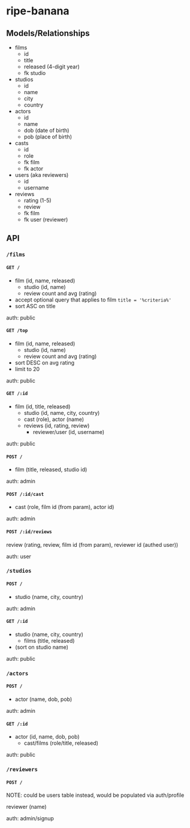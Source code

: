 # ripe-banana

## Models/Relationships

- films
  - id
  - title
  - released (4-digit year)
  - fk studio
- studios
  - id
  - name
  - city
  - country
- actors
  - id
  - name
  - dob (date of birth)
  - pob (place of birth)
- casts
  - id
  - role
  - fk film
  - fk actor
- users (aka reviewers)
  - id
  - username
- reviews
  - rating (1-5)
  - review
  - fk film
  - fk user (reviewer)

## API

### `/films`

#### `GET /`

- film (id, name, released)
  - studio (id, name)
  - review count and avg (rating)
- accept optional query that applies to film `title = '%criteria%'`
- sort ASC on title

auth: public

#### `GET /top`

- film (id, name, released)
  - studio (id, name)
  - review count and avg (rating)
- sort DESC on avg rating
- limit to 20

auth: public

#### `GET /:id`

- film (id, title, released)
  - studio (id, name, city, country)
  - cast (role), actor (name)
  - reviews (id, rating, review)
    - reviewer/user (id, username)

auth: public

#### `POST /`

- film (title, released, studio id)

auth: admin

#### `POST /:id/cast`

- cast (role, film id (from param), actor id)

auth: admin

#### `POST /:id/reviews`

review (rating, review, film id (from param), reviewer id (authed user))

auth: user

### `/studios`

#### `POST /`

- studio (name, city, country)

auth: admin

#### `GET /:id`

- studio (name, city, country)
  - films (title, released)
- (sort on studio name)

auth: public

### `/actors`

#### `POST /`

- actor (name, dob, pob)

auth: admin

#### `GET /:id`

- actor (id, name, dob, pob)
  - cast/films (role/title, released)

auth: public

### `/reviewers`

#### `POST /`

NOTE: could be users table instead, would be populated via auth/profile

reviewer (name)

auth: admin/signup
